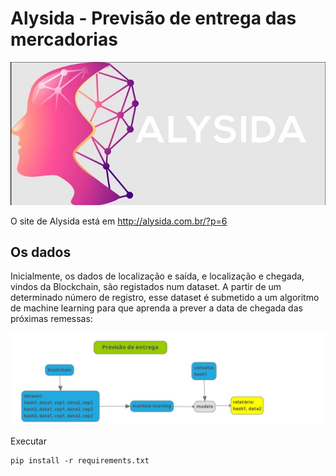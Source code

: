 # Alysida - Previsão de entrega das mercadorias

![Alysyda](alysida.jpg)

O site de Alysida está em http://alysida.com.br/?p=6

## Os dados

Inicialmente, os dados de localização e saída, e localização e chegada, vindos da Blockchain, são registados num dataset. 
A partir de um determinado número de registro, esse dataset é submetido a um algoritmo de machine learning para que aprenda a prever a data de chegada das próximas remessas: 

![previsa](previsa.jpg)

Executar

```
pip install -r requirements.txt

```
